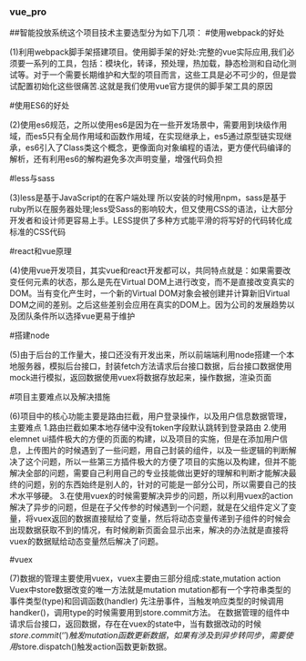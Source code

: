 ### vue_pro
##智能投放系统这个项目技术主要选型分为如下几项：
#使用webpack的好处

(1)利用webpack脚手架搭建项目。使用脚手架的好处:完整的vue实际应用,我们必须要一系列的工具，包括：模块化，转译，预处理，热加载，静态检测和自动化测试等。对于一个需要长期维护和大型的项目而言，这些工具是必不可少的，但是尝试配置初始化这些很痛苦.这就是我们使用vue官方提供的脚手架工具的原因

#使用ES6的好处

(2)使用es6规范，之所以使用es6是因为在一些开发场景中，需要用到块级作用域，而es5只有全局作用域和函数作用域，在实现继承上，es5通过原型链实现继承，es6引入了Class类这个概念，更像面向对象编程的语法，更方便代码编译的解析，还有利用es6的解构避免多次声明变量，增强代码负担

#less与sass

(3)less是基于JavaScript的在客户端处理 所以安装的时候用npm，sass是基于ruby所以在服务器处理;less受Sass的影响较大，但又使用CSS的语法，让大部分开发者和设计师更容易上手。LESS提供了多种方式能平滑的将写好的代码转化成标准的CSS代码

#react和vue原理

(4)使用vue开发项目，其实vue和react开发都可以，共同特点就是：如果需要改变任何元素的状态，那么是先在Virtual DOM上进行改变，而不是直接改变真实的DOM。当有变化产生时，一个新的Virtual DOM对象会被创建并计算新旧Virtual DOM之间的差别。之后这些差别会应用在真实的DOM上。因为公司的发展趋势以及团队条件所以选择vue更易于维护

#搭建node

(5)由于后台的工作量大，接口还没有开发出来，所以前端端利用node搭建一个本地服务器，模拟后台接口，封装fetch方法请求后台接口数据，后台接口数据使用mock进行模拟，返回数据使用vuex将数据存放起来，操作数据，渲染页面

#项目主要难点以及解决措施

(6)项目中的核心功能主要是路由拦截，用户登录操作，以及用户信息数据管理，主要难点
1.路由拦截如果本地存储中没有token字段默认跳转到登录路由
2.使用elemnet ui插件极大的方便的页面的构建，以及项目的实施，但是在添加用户信息，上传图片的时候遇到了一些问题，用自己封装的组件，以及一些逻辑的判断解决了这个问题，所以一些第三方插件极大的方便了项目的实施以及构建，但并不能解决全部的问题，需要自己利用自己的专业技能做出更好的理解和判断才能解决最终的问题，别的东西始终是别人的，针对的可能是一部分公司，所以需要自己的技术水平够硬。
3.在使用vuex的时候需要解决异步的问题，所以利用vuex的action解决了异步的问题，但是在子父传参的时候遇到一个问题，就是在父组件定义了变量，将vuex返回的数据直接赋给了变量，然后将动态变量传递到子组件的时候会出现数据获取不到的情况，有时候刷新页面会显示出来，解决的办法就是直接将vuex的数据赋给动态变量然后解决了问题。

#vuex

(7)数据的管理主要使用vuex，vuex主要由三部分组成:state,mutation action
Vuex中store数据改变的唯一方法就是mutation
mutation都有一个字符串类型的事件类型(type)和回调函数(handler)
先注册事件，当触发响应类型的时候调用handker()，调用type的时候需要用到store.commit方法。
在数据管理的组件中请求后台接口，返回数据，存在在vuex的state中，当有数据改动的时候$store.commit(‘’)触发mutation函数更新数据，如果有涉及到异步转同步，需要使用$store.dispatch()触发action函数更新数据。